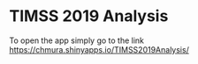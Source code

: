 # TIMSS 2019 Analysis
To open the app simply go to the link https://chmura.shinyapps.io/TIMSS2019Analysis/
